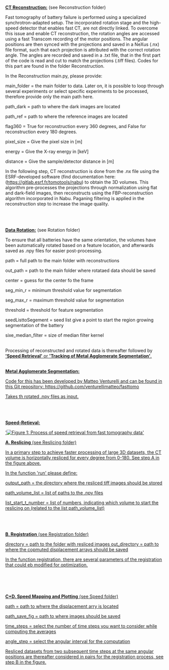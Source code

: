 <u>**CT Reconstruction:**</u>
(see Reconstruction folder)

Fast tomography of battery failure is performed using a specialized synchrotron-adapted setup. 
The incorporated rotation stage and the high-speed detector that enables fast CT, are not directly linked. 
To overcome this issue and enable CT reconstruction, the rotation angles are accessed using a fast 
Transcom recording of the motor positions. The angular positions are then synced with the projections 
and saved in a NeXus (.nx) file format, such that each projection is attributed with the correct rotation angle. 
The angles are recorded and saved in a .txt file, that in the first part of the code is read and cut to match 
the projections (.tiff files). Codes for this part are found in the folder Reconstruction. 

In the Reconstruction main.py, please provide:

main_folder = the main folder to data. Later on, it is possible to loop through several experiments or select specific experiments to be processed, therefore provide only the main path here.

path_dark = path to where the dark images are located 

path_ref = path to where the reference images are located 

flag360 = True for reconstruction every 360 degrees, and False for reconstruction every 180 degrees. 

pixel_size = Give the pixel size in [m]

energy = Give the X-ray energy in [keV]

distance = Give the sample/detector distance in [m]

In the following step, CT reconstruction is done from the .nx file using the ESRF-developed software 
(find documentation here: (https://gitlab.esrf.fr/tomotools/nabu) to obtain the 3D volumes. 
This algorithm pre-processes the projections through normalization using flat and dark-field images,
then reconstructs using the FBP-reconstruction algorithm incorporated in Nabu. Paganing filtering 
is applied in the reconstruction step to increase the image quality. <br><br><br><br>

<u>**Data Rotation:**</u>
(see Rotation folder)

To ensure that all batteries have the same orientation, the volumes have been automatically rotated 
based on a feature location, and afterwards saved as .npy files for easier post-processing. 

path = full path to the main folder with reconstructions

out_path =  path to the main folder where rotataed data should be saved 

center = guess for the center fo the frame 

seg_min_r = minimum threshold value for segmentation

seg_max_r = maximum threshold value for segmentation

threshold = threshold for feature segmentation

seedListtoSegement = seed list give a point to start the region growing segmentation of the battery

sixe_median_filter = size of median filter kernel<br><br>

Processing of reconstructed and rotated data is thereafter followed by <u>**'Speed Retrieval'<u>**
or <u>**'Tracking of Metal Agglomerate Segmentation'<u>**. <br><br>

<u>**Metal Agglomerate Segmentation:**</u>

Code for this has been developed by Matteo Venturelli and can be found in this Git repository: 
https://github.com/venturellimatteo/fasttomo

Takes th rotated .npy files as input.<br><br><br><br>

<u>**Speed-Retieval:**</u> 

'![Figure 1: Process of speed retrieval from fast tomography data](https://github.com/matildafransson/FastTomography/blob/master/FINAL_SPEED_FIG.png?raw=true)'

**A. Reslicing**
(see Reslicing folder)

In a primary step to achieve faster processing of large 3D datasets, the CT volume is horizontally resliced
for every degree from 0-180. See step A in the figure above. 

In the function 'run' please define: 

output_path = the directory where the resliced tiff images should be stored

path_volume_list = list of paths to the .npy files

list_start_t_number = list of numbers, indicating which volume to start the reslicing on (related to the list path_volume_list) 
<br><br><br><br>

**B. Registration**
(see Registration folder)

directory = path to the folder with resliced images 
out_directory = path to where the copmuted displacement arrays should be saved 

In the function registration, there are several parameters of the registration that could eb modified for optimization. 

<br><br><br><br>
**C+D. Speed Mapping and Plotting**
(see Speed folder)

path = path to whwre the displacement arry is located

path_save_fig = path to where images should be saved

time_steps = select the number of time steps you want to consider while computing the averages

angle_step = select the angular interval for the computation

Resliced datasets from two subsequent time steps at the same angular positions are thereafter considered in pairs for the registration process, see step B in the figure.
